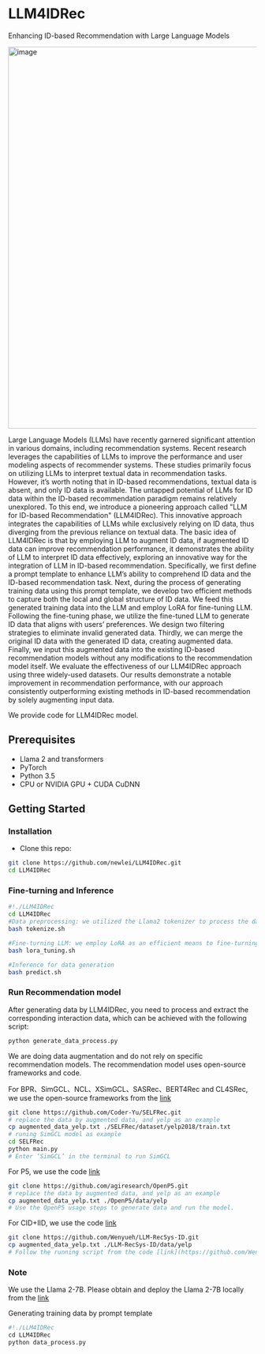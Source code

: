 # LLM4IDRec
Enhancing ID-based Recommendation with Large Language Models

<img width="774" alt="image" src="https://github.com/newlei/LLM4IDRec/assets/16752732/7ba84429-fe23-4bc1-bf4a-7639e5bcb7ab">


Large Language Models (LLMs) have recently garnered significant attention in various domains, including recommendation systems. Recent research leverages the capabilities of LLMs to improve the performance and user modeling aspects of recommender systems. These studies primarily focus on utilizing LLMs to interpret textual data in recommendation tasks. However, it’s worth noting that in ID-based recommendations, textual data is absent, and only ID data is available. The untapped potential of LLMs for ID data within the ID-based recommendation paradigm remains relatively unexplored. To this end, we introduce a pioneering approach called "LLM for ID-based Recommendation" (LLM4IDRec). This innovative approach integrates the capabilities of LLMs while exclusively relying on ID data, thus diverging from the previous reliance on textual data. The basic idea of LLM4IDRec is that by employing LLM to augment ID data, if augmented ID data can improve recommendation performance, it demonstrates the ability of LLM to interpret ID data effectively, exploring an innovative way for the integration of LLM in ID-based recommendation. Specifically, we first define a prompt template to enhance LLM’s ability to comprehend ID data and the ID-based recommendation task. Next, during the process of generating training data using this prompt template, we develop two efficient methods to capture both the local and global structure of ID data. We feed this generated training data into the LLM and employ LoRA for fine-tuning LLM. Following the fine-tuning phase, we utilize the fine-tuned LLM to generate ID data that aligns with users’ preferences. We design two filtering strategies to eliminate invalid generated data. Thirdly, we can merge the original ID data with the generated ID data, creating augmented data. Finally, we input this augmented data into the existing ID-based recommendation models without any modifications to the recommendation model itself. We evaluate the effectiveness of our LLM4IDRec approach using three widely-used datasets. Our results demonstrate a notable improvement in recommendation performance, with our approach consistently outperforming existing methods in ID-based recommendation by solely augmenting input data.


We provide code for LLM4IDRec model.


## Prerequisites

- Llama 2 and transformers
- PyTorch
- Python 3.5
- CPU or NVIDIA GPU + CUDA CuDNN


## Getting Started

### Installation

- Clone this repo:

```bash
git clone https://github.com/newlei/LLM4IDRec.git
cd LLM4IDRec
```


### Fine-turning and Inference


```bash
#!./LLM4IDRec
cd LLM4IDRec
#Data preprocessing: we utilized the Llama2 tokenizer to process the data.
bash tokenize.sh

#Fine-turning LLM: we employ LoRA as an efficient means to fine-turning pretrained LLM.
bash lora_tuning.sh

#Inference for data generation
bash predict.sh
```
### Run Recommendation model

After generating data by LLM4IDRec, you need to process and extract the corresponding interaction data, which can be achieved with the following script:
```bash
python generate_data_process.py

```


We are doing data augmentation and do not rely on specific recommendation models. The recommendation model uses open-source frameworks and code.

For BPR、SimGCL、NCL、XSimGCL、SASRec、BERT4Rec and CL4SRec, we use the open-source frameworks from the [link](https://github.com/Coder-Yu/SELFRec)
```bash
git clone https://github.com/Coder-Yu/SELFRec.git
# replace the data by augmented data, and yelp as an example
cp augmented_data_yelp.txt ./SELFRec/dataset/yelp2018/train.txt
# runing SimGCL model as example
cd SELFRec
python main.py
# Enter ‘SimGCL’ in the terminal to run SimGCL
```

For P5, we use the code [link](https://github.com/agiresearch/OpenP5)
```bash
git clone https://github.com/agiresearch/OpenP5.git
# replace the data by augmented data, and yelp as an example
cp augmented_data_yelp.txt ./OpenP5/data/yelp
# Use the OpenP5 usage steps to generate data and run the model.
```


For CID+IID, we use the code [link](https://github.com/Wenyueh/LLM-RecSys-ID)
```bash
git clone https://github.com/Wenyueh/LLM-RecSys-ID.git
cp augmented_data_yelp.txt ./LLM-RecSys-ID/data/yelp
# Follow the running script from the code [link](https://github.com/Wenyueh/LLM-RecSys-ID) to generate data and execute the CID+IID.
```



### Note

We use the Llama 2-7B. Please obtain and deploy the Llama 2-7B locally from the [link](https://github.com/meta-llama/llama)

Generating training data by prompt template
```python
#!./LLM4IDRec
cd LLM4IDRec
python data_process.py
```










